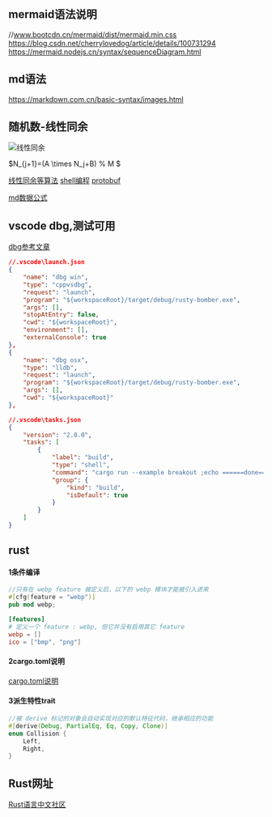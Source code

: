 mermaid语法说明
---------------

//www.bootcdn.cn/mermaid/dist/mermaid.min.css
https://blog.csdn.net/cherrylovedog/article/details/100731294
https://mermaid.nodejs.cn/syntax/sequenceDiagram.html

md语法
------
https://markdown.com.cn/basic-syntax/images.html


随机数-线性同余
--------------

![线性同余](https://pic4.zhimg.com/v2-0ae6921256f2cd094ed2fa2bbb3f1627_r.jpg)

$N_{j+1}=(A \times N_j+B) \% M $



[线性同余等算法](https://oi-wiki.org/math/number-theory/linear-equation/)
[shell编程](https://c.biancheng.net/shell/base/)
[protobuf](https://protobuf.dev/programming-guides/proto3/)

[md数据公式](https://zhuanlan.zhihu.com/p/441454622)

vscode dbg,测试可用
-------------------

[dbg参考文章](https://learnku.com/rust/t/36706)
```json
//.vscode\launch.json
{
    "name": "dbg win",
    "type": "cppvsdbg",
    "request": "launch",
    "program": "${workspaceRoot}/target/debug/rusty-bomber.exe",
    "args": [],
    "stopAtEntry": false,
    "cwd": "${workspaceRoot}",
    "environment": [],
    "externalConsole": true
},
{
    "name": "dbg osx",
    "type": "lldb",
    "request": "launch",
    "program": "${workspaceRoot}/target/debug/rusty-bomber.exe",
    "args": [],
    "cwd": "${workspaceRoot}"
},

//.vscode\tasks.json
{
    "version": "2.0.0",
    "tasks": [
        {
            "label": "build",
            "type": "shell",
            "command": "cargo run --example breakout ;echo ======done====",
            "group": {
                "kind": "build",
                "isDefault": true
            }
        }
    ]
}
```
rust
-----
#### 1条件编译
```rust
//只有在 webp feature 被定义后，以下的 webp 模块才能被引入进来
#[cfg(feature = "webp")]
pub mod webp;
```

```toml
[features]
# 定义一个 feature : webp, 但它并没有启用其它 feature
webp = []
ico = ["bmp", "png"]
```
#### 2cargo.toml说明
[cargo.toml说明](https://course.rs/cargo/reference/manifest.html)   
#### 3派生特性trait
```rust
//被 derive 标记的对象会自动实现对应的默认特征代码，继承相应的功能
#[derive(Debug, PartialEq, Eq, Copy, Clone)]
enum Collision {
    Left,
    Right,
}
```

Rust网址
--------
[Rust语言中文社区](https://rustcc.cn/article?id=c6b9d6c4-02d0-44a4-adc2-20129166ebda)
